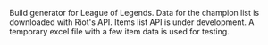 Build generator for League of Legends. Data for the champion list is downloaded with Riot's API. Items list API is under development. A temporary excel file with a few item data is used for testing.

